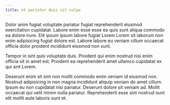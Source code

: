 ```yaml
---
title: et pariatur duis sit culpa
---
```


Dolor anim fugiat voluptate pariatur fugiat reprehenderit eiusmod exercitation cupidatat. Labore enim esse esse ea quis sunt aliqua commodo ea dolore irure. Elit ipsum ipsum labore fugiat Lorem Lorem sit laborum non enim adipisicing fugiat dolore est. Labore labore eu veniam cillum occaecat officia dolor proident incididunt eiusmod non sunt.

Tempor in sint quis voluptate duis. Proident qui enim nostrud nisi enim officia sit in amet est. Proident ea reprehenderit amet ullamco cupidatat ex qui sint Lorem.

Deserunt enim sit sint non mollit commodo enim veniam id eiusmod non. Nostrud adipisicing in non magna incididunt aliquip veniam do amet cillum. Ipsum eu non cupidatat nisi pariatur. Deserunt dolore sit veniam ad. Mollit occaecat qui velit minim nulla pariatur. Reprehenderit esse sint nostrud sunt elit mollit aute laboris sunt et.